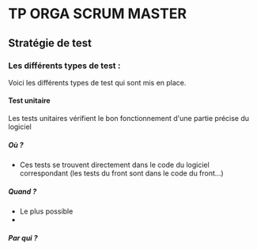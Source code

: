 # TP ORGA SCRUM MASTER

## Stratégie de test

### Les différents types de test : 
Voici les différents types de test qui sont mis en place. 

#### Test unitaire 
Les tests unitaires vérifient le bon fonctionnement d'une partie précise du logiciel

##### Où ? 
- Ces tests se trouvent directement dans le code du logiciel correspondant (les tests du front sont dans le code du front...)

##### Quand ? 
- Le plus possible 
- 
##### Par qui ? 

